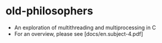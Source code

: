 # old-philosophers
* An exploration of multithreading and multiprocessing in C
* For an overview, please see [docs/en.subject-4.pdf]
